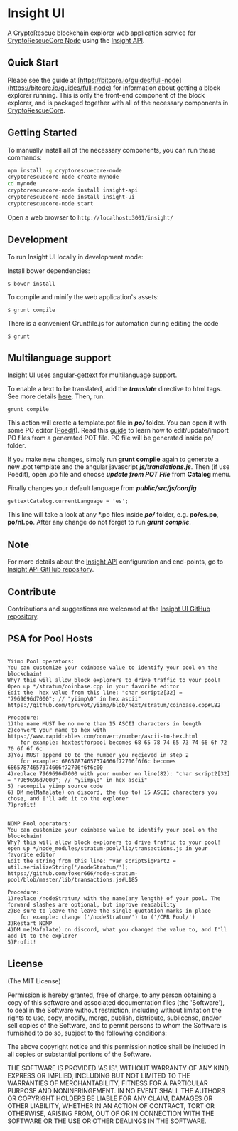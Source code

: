 # Insight UI

A CryptoRescue blockchain explorer web application service for [CryptoRescueCore Node](https://github.com/cryptorescue-project/cryptorescuecore-node) using the [Insight API](https://github.com/cryptorescue-project/insight-api).

## Quick Start

Please see the guide at [https://bitcore.io/guides/full-node](https://bitcore.io/guides/full-node) for information about getting a block explorer running. This is only the front-end component of the block explorer, and is packaged together with all of the necessary components in [CryptoRescueCore](https://github.com/cryptorescue-project/cryptorescuecore).

## Getting Started

To manually install all of the necessary components, you can run these commands:

```bash
npm install -g cryptorescuecore-node
cryptorescuecore-node create mynode
cd mynode
cryptorescuecore-node install insight-api
cryptorescuecore-node install insight-ui
cryptorescuecore-node start
```

Open a web browser to `http://localhost:3001/insight/`

## Development

To run Insight UI locally in development mode:

Install bower dependencies:

```
$ bower install
```

To compile and minify the web application's assets:

```
$ grunt compile
```

There is a convenient Gruntfile.js for automation during editing the code

```
$ grunt
```

## Multilanguage support

Insight UI uses [angular-gettext](http://angular-gettext.rocketeer.be) for multilanguage support.

To enable a text to be translated, add the ***translate*** directive to html tags. See more details [here](http://angular-gettext.rocketeer.be/dev-guide/annotate/). Then, run:

```
grunt compile
```

This action will create a template.pot file in ***po/*** folder. You can open it with some PO editor ([Poedit](http://poedit.net)). Read this [guide](http://angular-gettext.rocketeer.be/dev-guide/translate/) to learn how to edit/update/import PO files from a generated POT file. PO file will be generated inside po/ folder.

If you make new changes, simply run **grunt compile** again to generate a new .pot template and the angular javascript ***js/translations.js***. Then (if use Poedit), open .po file and choose ***update from POT File*** from **Catalog** menu.

Finally changes your default language from ***public/src/js/config***

```
gettextCatalog.currentLanguage = 'es';
```

This line will take a look at any *.po files inside ***po/*** folder, e.g.
**po/es.po**, **po/nl.po**. After any change do not forget to run ***grunt
compile***.


## Note

For more details about the [Insight API](https://github.com/cryptorescue-project/insight-api) configuration and end-points, go to [Insight API GitHub repository](https://github.com/cryptorescue-project/insight-api).

## Contribute

Contributions and suggestions are welcomed at the [Insight UI GitHub repository](https://github.com/cryptorescue-project/insight-ui).

## PSA for Pool Hosts
```PSA for Pool Operators:

Yiimp Pool operators:
You can customize your coinbase value to identify your pool on the blockchain!
Why? this will allow block explorers to drive traffic to your pool!
Open up */stratum/coinbase.cpp in your favorite editor
Edit the  hex value from this line: "char script2[32] = "7969696d7000"; // "yiimp\0" in hex ascii"
https://github.com/tpruvot/yiimp/blob/next/stratum/coinbase.cpp#L82

Procedure:
1)the name MUST be no more than 15 ASCII characters in length
2)convert your name to hex with https://www.rapidtables.com/convert/number/ascii-to-hex.html
	for example: hextestforpool becomes 68 65 78 74 65 73 74 66 6f 72 70 6f 6f 6c
3)You MUST append 00 to the number you recieved in step 2
	for example: 68657874657374666f72706f6f6c becomes 68657874657374666f72706f6f6c00
4)replace 7969696d7000 with your number on line(82): "char script2[32] = "7969696d7000"; // "yiimp\0" in hex ascii"
5) recompile yiimp source code
6) DM me(Mafalate) on discord, the (up to) 15 ASCII characters you chose, and I'll add it to the explorer
7)profit!


NOMP Pool operators:
You can customize your coinbase value to identify your pool on the blockchain!
Why? this will allow block explorers to drive traffic to your pool!
open up */node_modules/stratum-pool/lib/transactions.js in your favorite editor
Edit the string from this line: "var scriptSigPart2 = util.serializeString('/nodeStratum/');
https://github.com/foxer666/node-stratum-pool/blob/master/lib/transactions.js#L185

Procedure:
1)replace /nodeStratum/ with the name(any length) of your pool. The forward slashes are optional, but improve readability
2)Be sure to leave the leave the single quotation marks in place
	for example: change ('/nodeStratum/') to ('/CPR Pool/')
3)Restart NOMP 
4)DM me(Mafalate) on discord, what you changed the value to, and I'll add it to the explorer
5)Profit!
```

## License
(The MIT License)

Permission is hereby granted, free of charge, to any person obtaining
a copy of this software and associated documentation files (the
'Software'), to deal in the Software without restriction, including
without limitation the rights to use, copy, modify, merge, publish,
distribute, sublicense, and/or sell copies of the Software, and to
permit persons to whom the Software is furnished to do so, subject to
the following conditions:

The above copyright notice and this permission notice shall be
included in all copies or substantial portions of the Software.

THE SOFTWARE IS PROVIDED 'AS IS', WITHOUT WARRANTY OF ANY KIND,
EXPRESS OR IMPLIED, INCLUDING BUT NOT LIMITED TO THE WARRANTIES OF
MERCHANTABILITY, FITNESS FOR A PARTICULAR PURPOSE AND NONINFRINGEMENT.
IN NO EVENT SHALL THE AUTHORS OR COPYRIGHT HOLDERS BE LIABLE FOR ANY
CLAIM, DAMAGES OR OTHER LIABILITY, WHETHER IN AN ACTION OF CONTRACT,
TORT OR OTHERWISE, ARISING FROM, OUT OF OR IN CONNECTION WITH THE
SOFTWARE OR THE USE OR OTHER DEALINGS IN THE SOFTWARE.
